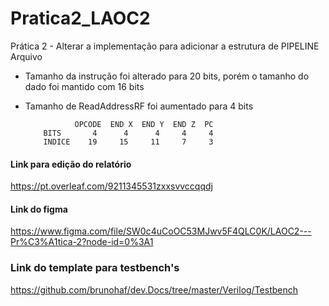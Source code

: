 # Pratica2_LAOC2

Prática 2 - Alterar a implementação para adicionar a estrutura de PIPELINE Arquivo

* Tamanho da instrução foi alterado para 20 bits, porém o tamanho do dado foi mantido com 16 bits

* Tamanho de ReadAddressRF foi aumentado para 4 bits

                 OPCODE  END X  END Y  END Z  PC
          BITS       4      4      4     4     4
          INDICE    19     15     11     7     3

#### Link para edição do relatório

https://pt.overleaf.com/9211345531zxxsvvccqqdj

#### Link do figma

https://www.figma.com/file/SW0c4uCoOC53MJwv5F4QLC0K/LAOC2---Pr%C3%A1tica-2?node-id=0%3A1

### Link do template para testbench's

https://github.com/brunohaf/dev.Docs/tree/master/Verilog/Testbench
